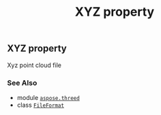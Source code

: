 ﻿---
title: XYZ property
second_title: Aspose.3D for Python via .NET API References
description: 
type: docs
weight: 510
url: /python-net/aspose.threed/fileformat/xyz/
is_root: false
---

## XYZ property


Xyz point cloud file

### See Also
* module [`aspose.threed`](../../)
* class [`FileFormat`](/3d/python-net/aspose.threed/fileformat)
